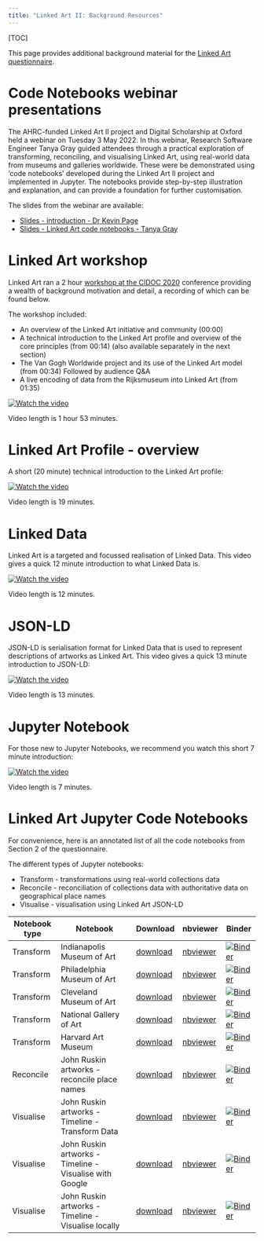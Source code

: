 ```yaml
---
title: "Linked Art II: Background Resources"
---
```


[TOC]

This page provides additional background material for the [Linked Art questionnaire](../questionnaire/).

# Code Notebooks webinar presentations
The AHRC-funded Linked Art II project and Digital Scholarship at Oxford held a webinar on Tuesday 3 May 2022. In this webinar, Research Software Engineer Tanya Gray guided attendees through a practical exploration of transforming, reconciling, and visualising Linked Art, using real-world data from museums and galleries worldwide. These were be demonstrated using ‘code notebooks’ developed during the Linked Art II project and implemented in Jupyter. The notebooks provide step-by-step illustration and explanation, and can provide a foundation for further customisation.

The slides from the webinar are available:

- [Slides - introduction - Dr Kevin Page](../webinar/webinar-slides-intro-kp.pdf)
- [Slides - Linked Art code notebooks - Tanya Gray](../webinar/webinar-slides-tg.pdf)

# Linked Art workshop

Linked Art ran a 2 hour [workshop at the CIDOC 2020](https://linked.art/community/events/2020/cidoc/) conference providing a wealth of background motivation and detail, a recording of which can be found below.

The workshop included:
* An overview of the Linked Art initiative and community (00:00)
* A technical introduction to the Linked Art profile and overview of the core principles (from 00:14) (also available separately in the next section)
* The Van Gogh Worldwide project and its use of the Linked Art model (from 00:34)
Followed by audience Q&A
* A live encoding of data from the Rijksmuseum into Linked Art (from 01:35)

[![Watch the video](https://img.youtube.com/vi/afO7KEysda8/default.jpg)](https://youtu.be/afO7KEysda8)


Video length is 1 hour 53 minutes. 

# Linked Art Profile - overview

A short (20 minute) technical introduction to the Linked Art profile:

[![Watch the video](https://img.youtube.com/vi/lDbasKNtWM8/default.jpg)](https://youtu.be/lDbasKNtWM8)

Video length is 19 minutes.

# Linked Data

Linked Art is a targeted and focussed realisation of Linked Data. This video gives a quick 12 minute introduction to what Linked Data is.

[![Watch the video](https://img.youtube.com/vi/4x_xzT5eF5Q/default.jpg)](https://youtu.be/4x_xzT5eF5Q)

Video length is 12 minutes. 

# JSON-LD 

JSON-LD is serialisation format for Linked Data that is used to represent descriptions of artworks as Linked Art. This video gives a quick 13 minute introduction to JSON-LD:

[![Watch the video](https://img.youtube.com/vi/vioCbTo3C-4/default.jpg)](https://youtu.be/vioCbTo3C-4)



Video length is 13 minutes.

# Jupyter Notebook 

For those new to Jupyter Notebooks, we recommend you watch this short 7 minute introduction:

[![Watch the video](https://img.youtube.com/vi/jZ952vChhuI/default.jpg)](https://youtu.be/jZ952vChhuI)

Video length is 7 minutes. 

# Linked Art Jupyter Code Notebooks

For convenience, here is an annotated list of all the code notebooks from Section 2 of the questionnaire.

The different types of Jupyter notebooks:
* Transform - transformations using real-world collections data
* Reconcile - reconciliation of collections data with authoritative data on geographical place names
* Visualise - visualisation using Linked Art JSON-LD
  

|Notebook type | Notebook  | Download | nbviewer | Binder |
| -------- | ------------- | ------------- | ------- | ------ |
| Transform | Indianapolis Museum of Art  |  [download](https://github.com/tgra/Linked-Art/01-01-Transform-XML-IMA.ipynb) | [nbviewer](https://nbviewer.org/github/tgra/Linked-Art/blob/main/01-01-Transform-XML-IMA.ipynb) | [![Binder](https://mybinder.org/badge_logo.svg)](https://mybinder.org/v2/gh/tgra/Linked-Art/HEAD?labpath=01-01-Transform-XML-IMA.ipynb)|
| Transform| Philadelphia Museum of Art | [download](https://github.com/tgra/Linked-Art/01-04-Transform-CSV-PMA.ipynb) | [nbviewer](https://nbviewer.org/github/tgra/Linked-Art/blob/main/01-04-Transform-CSV-PMA.ipynb) | [![Binder](https://mybinder.org/badge_logo.svg)](https://mybinder.org/v2/gh/tgra/Linked-Art/HEAD?labpath=01-04-Transform-CSV-PMA.ipynb) |
| Transform| Cleveland Museum of Art | [download](https://github.com/tgra/Linked-Art/01-02-Transform-CSV-CMA.ipynb) | [nbviewer](https://nbviewer.org/github/tgra/Linked-Art/blob/main/01-02-Transform-CSV-CMA.ipynb) | [![Binder](https://mybinder.org/badge_logo.svg)](https://mybinder.org/v2/gh/tgra/Linked-Art/HEAD?labpath=01-02-Transform-CSV-CMA.ipynb) |
| Transform| National Gallery of Art | [download](https://github.com/tgra/Linked-Art/01-03-Transform-CSV-NGA.ipynb) | [nbviewer](https://nbviewer.org/github/tgra/Linked-Art/blob/main/01-03-Transform-CSV-NGA.ipynb) | [![Binder](https://mybinder.org/badge_logo.svg)](https://mybinder.org/v2/gh/tgra/Linked-Art/HEAD?labpath=01-03-Transform-CSV-NGA.ipynb) |
| Transform| Harvard Art Museum | [download](https://github.com/tgra/Linked-Art/01-05-Transform-JSON-Harvard-API.ipynb) | [nbviewer](https://nbviewer.org/github/tgra/Linked-Art/blob/main/01-05-Transform-JSON-Harvard-API.ipynb) | [![Binder](https://mybinder.org/badge_logo.svg)](https://mybinder.org/v2/gh/tgra/Linked-Art/HEAD?labpath=01-05-Transform-JSON-Harvard-API.ipynb) |
| Reconcile| John Ruskin artworks - reconcile place names | [download](https://github.com/tgra/Linked-Art/02-01-Reconcile-John-Ruskin-Place-Names.ipynb) | [nbviewer](https://nbviewer.org/github/tgra/Linked-Art/blob/main/02-01-Reconcile-John-Ruskin-Place-Names.ipynb) | [![Binder](https://mybinder.org/badge_logo.svg)](https://mybinder.org/v2/gh/tgra/Linked-Art/HEAD?labpath=02-01-Reconcile-John-Ruskin-Place-Names.ipynb) |
| Visualise | John Ruskin artworks - Timeline - Transform Data | [download](https://github.com/tgra/Linked-Art/02-01-Visualise-John-Ruskin-Transform-Data.ipynb)|[nbviewer](https://nbviewer.org/github/tgra/Linked-Art/blob/main/02-01-Visualise-John-Ruskin-Transform-Data.ipynb)|[![Binder](https://mybinder.org/badge_logo.svg)](https://mybinder.org/v2/gh/tgra/Linked-Art/HEAD?labpath=02-01-Visualise-John-Ruskin-Transform-Data.ipynb)|
| Visualise | John Ruskin artworks - Timeline - Visualise with Google | [download](https://github.com/tgra/Linked-Art/02-02-Visualise-John-Ruskin-Google-Spreadsheet.ipynb)|[nbviewer](https://nbviewer.org/github/tgra/Linked-Art/blob/main/02-02-Visualise-John-Ruskin-Google-Spreadsheet.ipynb)|[![Binder](https://mybinder.org/badge_logo.svg)](https://mybinder.org/v2/gh/tgra/Linked-Art/HEAD?labpath=02-02-Visualise-John-Ruskin-Google-Spreadsheet.ipynb)|
| Visualise | John Ruskin artworks - Timeline - Visualise locally | [download](https://github.com/tgra/Linked-Art/02-03-Visualise-John-Ruskin-Local.ipynb)|[nbviewer](https://nbviewer.org/github/tgra/Linked-Art/blob/main/02-03-Visualise-John-Ruskin-Local.ipynb)|[![Binder](https://mybinder.org/badge_logo.svg)](https://mybinder.org/v2/gh/tgra/Linked-Art/HEAD?labpath=02-03-Visualise-John-Ruskin-Local.ipynb)|


